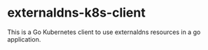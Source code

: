 # externaldns-k8s-client

This is a Go Kubernetes client to use externaldns resources in a go application.
